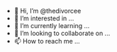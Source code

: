 
- 👋 Hi, I’m @thedivorcee
- 👀 I’m interested in ...
- 🌱 I’m currently learning ...
- 💞️ I’m looking to collaborate on ...
- 📫 How to reach me ...

<!---
thedivorcee/thedivorcee is a ✨ special ✨ repository because its `README.md` (this file) appears on your GitHub profile.
You can click the Preview link to take a look at your changes.
--->
